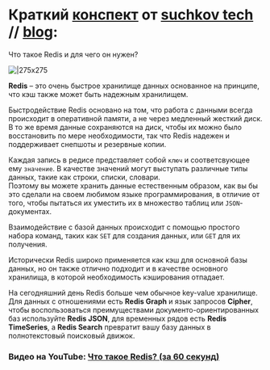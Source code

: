 # Краткий [конспект](https://suchkov.tech/%d1%87%d1%82%d0%be-%d1%82%d0%b0%d0%ba%d0%be%d0%b5-redis-%d0%b8-%d0%b4%d0%bb%d1%8f-%d1%87%d0%b5%d0%b3%d0%be-%d0%be%d0%bd-%d0%bd%d1%83%d0%b6%d0%b5%d0%bd/) от [suchkov tech](https://www.youtube.com/@suchkov-tech) // [blog](https://suchkov.tech/blog/):
Что такое Redis и для чего он нужен?

![|275x275](https://suchkov.tech/wp-content/uploads/2024/01/image-6.png)

**Redis** – это очень быстрое хранилище данных основанное на принципе, что кэш также может быть надежным хранилищем.

Быстродействие Redis основано на том, что работа с данными всегда происходит в оперативной памяти, а не через медленный жесткий диск. В то же время данные сохраняются на диск, чтобы их можно было восстановить по мере необходимости, так что Redis надежен и поддерживает снепшоты и резервные копии.

Каждая запись в редисе представляет собой `ключ` и соответсвующее ему `значение`. В качестве значений могут выступать различные типы данных, такие как строки, списки, словари.  
Поэтому вы можете хранить данные естественным образом, как вы бы это сделали на своем любимом языке программирования, в отличие от того, чтобы пытаться их уместить их в множество таблиц или `JSON`-документах.

Взаимодействие с базой данных происходит с помощью простого набора команд, таких как `SET` для создания данных, или `GET` для их получения.

Исторически Redis широко применяется как кэш для основной базы данных, но он также отлично подходит и в качестве основного хранилища, в которой необходимость кэширования отпадает.

На сегодняшний день Redis больше чем обычное key-value хранилище.  
Для данных с отношениями есть **Redis Graph** и язык запросов **Cipher**, чтобы воспользоваться преимуществами документо-ориентированных баз используйте **Redis JSON**, для временных рядов есть **Redis TimeSeries**, а **Redis Search** превратит вашу базу данных в полнотекстовый поисковый движок.

### Видео на YouTube:  [Что такое **Redis**? (за 60 секунд)](https://youtu.be/nma6sLjjKQs?si=YXknRf_kpfPvCaMx)

